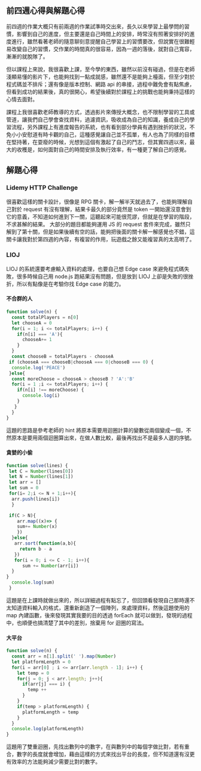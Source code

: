 ## 前四週心得與解題心得
前四週的作業大概只有前兩週的作業試準時交出來，長久以來學習上最學問的習慣，影響到自己的進度，但主要還是自己時間上的安排，時常沒有照著安排好的進度進行，雖然看著老師的隨意聊刻意提醒自己學習上的習慣要改，但說實在很難輕易改變自己的習慣，交作業的時間真的很容易，因為一週的落後，就對自己寬容，漸漸的就脫隊了。

但以課程上來說，我很喜歡上課，至今學的東西，雖然以前沒有碰過，但是在老師淺顯易懂的影片下，也能夠找到一點成就感，雖然還不是能夠上檯面，但至少對於程式碼並不排斥；還有像是版本控制、網路 api 的串接，過程中難免會有點焦慮，但看到成功的結果後，真的很開心，希望後續對於課程上的挑戰也能夠秉持這樣的心情去面對。

課程上我很喜歡老師教導的方式，透過影片來傳授大概念，也不限制學習的工具或管道，讓我們自己學會查找資料，過濾資訊，吸收成為自己的知識，養成自己的學習流程，另外課程上有進度報告的系統，也有看到部分學員有遇到挫折的狀況，不免小小安慰道有時卡觀的自己，這種感覺讓自己並不孤單，有人也為了同樣的目標在堅持著，在耍廢的時候，光想到這個有激起了自己的鬥志，但其實四週以來，最大的收穫是，如何面對自己的時間安排及執行效率，有一種更了解自己的感覺。

## 解題心得
### Lidemy HTTP Challenge
很喜歡這樣的關卡設計，很像是 RPG 關卡，解一解半天就過去了，也能夠理解自己對於 request 有沒有理解，結果卡最久的部分竟然是 token 一開始還沒意會到它的意義，不知道如何進到下一關，這聽起來可能很荒謬，但就是在學習的階段，不求甚解的結果。
大部分的題目都能夠運用 JS 的 request 套件來完成，雖然只解到了第十關，但是如果後續有空的話，能夠把後面的關卡解一解感覺也不錯，這關卡讓我對於第四週的內容，有複習的作用，玩遊戲之餘又能複習真的太高明了。
### LIOJ 
LIOJ 的系統還要考慮輸入資料的處理，也要自己想 Edge case 來避免程式碼失敗，很多時候自己用 node.js 跑結果沒有問題，但是放到 LIOJ 上卻是失敗的很挫折，所以有點像是在考驗你找 Edge case 的能力。
#### 不合群的人
```js
function solve(n) {
  const totalPlayers = n[0]
  let chooseA = 0
  for(i = 1; i <= totalPlayers; i++) {
    if(n[i] === 'A'){
      chooseA+= 1
    }
  }
  const chooseB = totalPlayers - chooseA
 if (chooseA === chooseB|chooseA === 0|chooseB === 0) {
  console.log('PEACE')
 }else{
  const moreChoose = chooseA > chooseB ? 'A':'B'
  for(i = 1 ;i <= totalPlayers; i++) {
    if(n[i] !== moreChoose) {
      console.log(i)
    }
   }
  }
}
```
這題的思路是參考老師的 hint 將原本需要用迴圈計算的變數從兩個變成一個，不然原本是要用兩個迴圈算出來，在做人數比較，最後再找出不是最多人選的序號。
#### 貪婪的小偷
```js
function solve(lines) {
 let C = Number(lines[0])
 let N = Number(lines[1])
 let arr = []
 let sum = 0
 for(i= 2;i <= N + 1;i++){
  arr.push(lines[i])
  }

 if(C > N){
    arr.map((x)=> {
    sum+= Number(x)
    })
  }else{
   arr.sort(function(a,b){
     return b - a
   })
   for(i = 0; i <= C - 1; i++){
      sum += Number(arr[i])
  }
}
  console.log(sum)
 }
```
這題是在上課時就做出來的，所以詳細過程有點忘了，但回頭看發現自己那時還不太知道資料輸入的格式，還重新創造了一個陣列，來處理資料，然後這題使用的 map 內建函數，後來發現其實我要的目的透過 forEach 就可以做到，發現的過程中，也順便也搞清楚了其中的差別，捨棄用 for 迴圈的寫法。

#### 大平台
```js
function solve(n) {
  const arr = n[1].split(' ').map(Number)
  let platformLength = 0
  for(i = arr[0] ; i <= arr[arr.length - 1]; i++) {
    let temp = 0
    for(j = 0; j < arr.length; j++){
      if(arr[j] === i) {
        temp ++
      }
    }
    if(temp > platformLength) {
      platformLength = temp
    }
  }
  console.log(platformLength)
}
```
這題用了雙重迴圈，先找出數列中的數字，在與數列中的每個字做比對，若有重合，數字的長度就會增加，藉由這樣的方式來找出平台的長度，但不知道還有沒更有效率的方法能夠減少需要比對的數字。